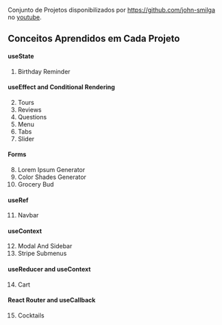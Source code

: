 Conjunto de Projetos disponibilizados por https://github.com/john-smilga no [youtube](https://www.youtube.com/watch?v=a_7Z7C_JCyo).

## Conceitos Aprendidos em Cada Projeto

#### useState

1. Birthday Reminder

#### useEffect and Conditional Rendering

2. Tours
3. Reviews
4. Questions
5. Menu
6. Tabs
7. Slider

#### Forms

8. Lorem Ipsum Generator
9. Color Shades Generator
10. Grocery Bud

#### useRef

11. Navbar

#### useContext

12. Modal And Sidebar
13. Stripe Submenus

#### useReducer and useContext

14. Cart

#### React Router and useCallback

15. Cocktails